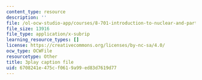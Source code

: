 ```yaml
---
content_type: resource
description: ''
file: /ol-ocw-studio-app/courses/8-701-introduction-to-nuclear-and-particle-physics-fall-2020/6708241e475cf0619a99ed83d7619d77_AQkCZmhu0aA.srt
file_size: 13916
file_type: application/x-subrip
learning_resource_types: []
license: https://creativecommons.org/licenses/by-nc-sa/4.0/
ocw_type: OCWFile
resourcetype: Other
title: 3play caption file
uid: 6708241e-475c-f061-9a99-ed83d7619d77
---
```

